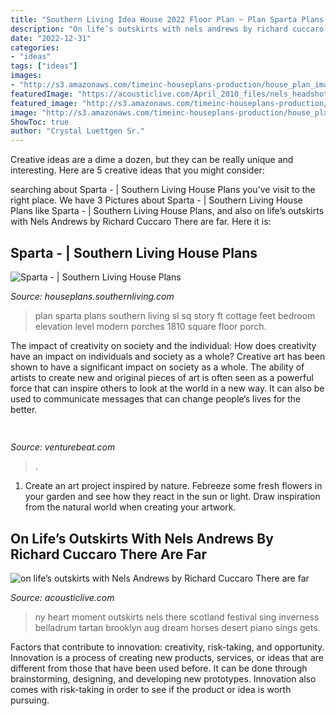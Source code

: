```yaml
---
title: "Southern Living Idea House 2022 Floor Plan ~ Plan Sparta Plans Southern Living Sl Sq Story Ft Cottage Feet Bedroom Elevation Level Modern Porches 1810 Square Floor Porch"
description: "On life’s outskirts with nels andrews by richard cuccaro there are far"
date: "2022-12-31"
categories:
- "ideas"
tags: ["ideas"]
images:
- "http://s3.amazonaws.com/timeinc-houseplans-production/house_plan_images/8072/original.jpg?1324405582"
featuredImage: "https://acousticlive.com/April_2010_files/nels_headshot.jpg"
featured_image: "http://s3.amazonaws.com/timeinc-houseplans-production/house_plan_images/8072/original.jpg?1324405582"
image: "http://s3.amazonaws.com/timeinc-houseplans-production/house_plan_images/8072/original.jpg?1324405582"
ShowToc: true
author: "Crystal Luettgen Sr."
---
```



Creative ideas are a dime a dozen, but they can be really unique and interesting. Here are 5 creative ideas that you might consider: 

	

		
searching about Sparta - | Southern Living House Plans you've visit to the right place. We have 3 Pictures about Sparta - | Southern Living House Plans like Sparta - | Southern Living House Plans,  and also on life’s outskirts with Nels Andrews by Richard Cuccaro There are far. Here it is:
		
    
## Sparta - | Southern Living House Plans

<img loading=lazy src="http://s3.amazonaws.com/timeinc-houseplans-production/house_plan_images/8072/original.jpg?1324405582" onerror="this.onerror=null;this.src='https://tse2.mm.bing.net/th?id=OIP.S1cbjCc6yy4OrhNXUF49xQHaE8&amp;pid=15.1';" alt="Sparta - | Southern Living House Plans">

_Source: houseplans.southernliving.com_

>plan sparta plans southern living sl sq story ft cottage feet bedroom elevation level modern porches 1810 square floor porch. 

	

The impact of creativity on society and the individual: How does creativity have an impact on individuals and society as a whole?
Creative art has been shown to have a significant impact on society as a whole. The ability of artists to create new and original pieces of art is often seen as a powerful force that can inspire others to look at the world in a new way. It can also be used to communicate messages that can change people’s lives for the better.

    
## 

<img loading=lazy src="https://venturebeat.com/wp-content/uploads/2018/09/IMG_20180903_100317.jpg?w=664" onerror="this.onerror=null;this.src='https://tse4.mm.bing.net/th?id=OIP.RDcB-YLVyI_c210PUJidMgHaGr&amp;pid=15.1';" alt="">

_Source: venturebeat.com_

>. 

	

1. Create an art project inspired by nature. Febreeze some fresh flowers in your garden and see how they react in the sun or light. Draw inspiration from the natural world when creating your artwork.

    
## On Life’s Outskirts With Nels Andrews By Richard Cuccaro There Are Far

<img loading=lazy src="https://acousticlive.com/April_2010_files/nels_headshot.jpg" onerror="this.onerror=null;this.src='https://tse2.mm.bing.net/th?id=OIP.9zLcg8TsaKgzBilXkmRTlQHaH_&amp;pid=15.1';" alt="on life’s outskirts with Nels Andrews by Richard Cuccaro There are far">

_Source: acousticlive.com_

>ny heart moment outskirts nels there scotland festival sing inverness belladrum tartan brooklyn aug dream horses desert piano sings gets. 

	

Factors that contribute to innovation: creativity, risk-taking, and opportunity.
Innovation is a process of creating new products, services, or ideas that are different from those that have been used before. It can be done through brainstorming, designing, and developing new prototypes. Innovation also comes with risk-taking in order to see if the product or idea is worth pursuing.

